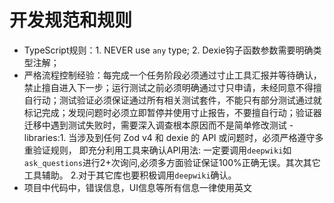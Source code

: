 # 开发规范和规则

- TypeScript规则：1. NEVER use `any` type; 2. Dexie钩子函数参数需要明确类型注解；
- 严格流程控制经验：每完成一个任务阶段必须通过寸止工具汇报并等待确认，禁止擅自进入下一步；运行测试之前必须明确通过寸只申请，未经同意不得擅自行动；测试验证必须保证通过所有相关测试套件，不能只有部分测试通过就标记完成；发现问题时必须立即暂停并使用寸止报告，不要擅自行动；验证器迁移中遇到测试失败时，需要深入调查根本原因而不是简单修改测试
-libraries:1. 当涉及到任何 Zod v4 和 dexie 的 API 或问题时，必须严格遵守多重验证规则， 即充分利用工具来确认API用法: 一定要调用`deepwiki`如`ask_questions`进行2+次询问,必须多方面验证保证100%正确无误。其次其它工具辅助。 2.对于其它库也要积极调用`deepwiki`确认。
- 项目中代码中，错误信息，UI信息等所有信息一律使用英文

